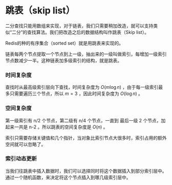 # 跳表（skip list）

二分查找只能用数组来实现，对于链表，我们只需要稍加改造，就可以支持类似“二分”的查找算法。我们把改造之后的数据结构叫作跳表（Skip list）。

Redis的种的有序集合（sorted set）就是用跳表来实现的。

链表每两个节点提取一个节点到上一级，抽出来的一级叫做索引，每增加一级索引节点数减少一半。这种链表加多级索引的结构，就是跳表。

### 时间复杂度

查找时从最高级索引层向下查找，时间复杂度为 $O(m\log n)$ ，由于每一级索引最多只需要遍历三个节点，所以 $m=3$ ，因此时间复杂度为 $O(\log n)$ 。

### 空间复杂度

第一级索引有 n/2 个节点，第二级有 n/4 个节点，一直到 最后一级 2 个节点，加起来一共是 n-2 。所以跳表的空间复杂度是 $O(n)$ 。

索引只需要存储关键值和几个指针，当对象比索引节点大很多时，索引占用的额外空间就可以忽略了。

### 索引动态更新

当我们往跳表中插入数据时，我们可以选择同时将这个数据插入到部分索引层中。通过一个随机函数，来决定将这个节点插入到哪几级索引层中。

